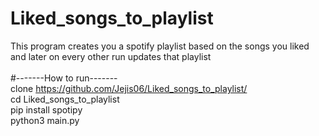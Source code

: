 # Liked_songs_to_playlist
This program creates you a spotify playlist based on the songs you liked and later on every other run updates that playlist
<br>
<br>
#-------How to run-------
<br>
clone https://github.com/Jejis06/Liked_songs_to_playlist/
<br>
cd Liked_songs_to_playlist
<br>
pip install spotipy
<br>
python3 main.py
